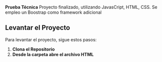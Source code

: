 **Prueba Técnica** Proyecto finalizado, utilizando JavasCript, HTML, CSS. Se empleo un Boostrap como framework adicional 


## Levantar el Proyecto

Para levantar el proyecto, sigue estos pasos:

1. **Clona el Repositorio**
2. **Desde la carpeta abre el archivo HTML**
   
